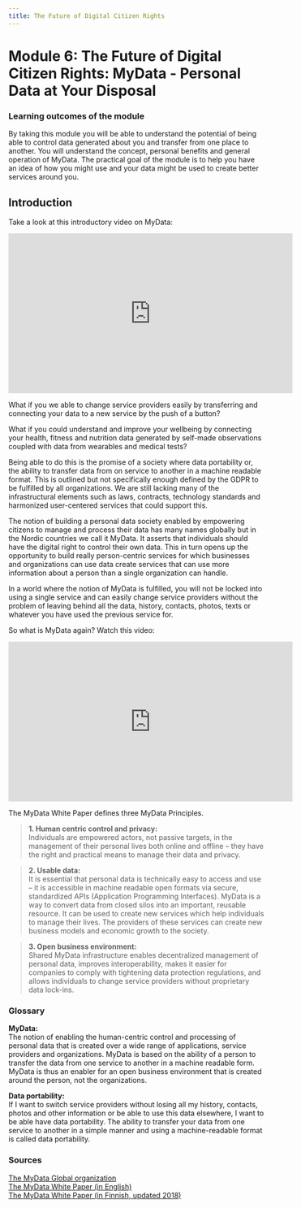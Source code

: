 ```yaml
---
title: The Future of Digital Citizen Rights
--- 
```

# Module 6: The Future of Digital Citizen Rights: MyData - Personal Data at Your Disposal

### Learning outcomes of the module 

By taking this module you will be able to understand the potential of being able to control data generated about you and transfer from one place to another. You will understand the concept, personal benefits and general operation of MyData. The practical goal of the module is to help you have an idea of how you might use and your data might be used to create better services around you. 

## Introduction 

Take a look at this introductory video on MyData: 

<iframe width="560" height="315" src="https://www.youtube.com/embed/qNf-GFjVM2s" frameborder="0" allow="autoplay; encrypted-media" allowfullscreen></iframe>

What if you we able to change service providers easily by transferring and connecting your data to a new service by the push of a button?

What if you could understand and improve your wellbeing by connecting your health, fitness and nutrition data generated by self-made observations coupled with data from wearables and medical tests?  

Being able to do this is the promise of a society where data portability or, the ability to transfer data from on service to another in a machine readable format. This is outlined but not specifically enough defined by the GDPR to be fulfilled by all organizations. We are still lacking many of the infrastructural elements such as laws, contracts, technology standards and harmonized user-centered services that could support this.

The notion of building a personal data society enabled by empowering citizens to manage and process their data has many names globally but in the Nordic countries we call it MyData. It asserts that individuals should have the digital right to control their own data. This in turn opens up the opportunity to build really person-centric services for which businesses and organizations can use data create services that can use more information about a person than a single organization can handle. 

In a world where the notion of MyData is fulfilled, you will not be locked into using a single service and can easily change service providers without the problem of leaving behind all the data, history, contacts, photos, texts or whatever you have used the previous service for. 

So what is MyData again? Watch this video: 

<iframe width="560" height="315" src="https://www.youtube.com/embed/Q9mNkK0vq9E" frameborder="0" allow="autoplay; encrypted-media" allowfullscreen></iframe>  

The MyData White Paper defines three MyData Principles.

> **1. Human centric control and privacy:**   
> Individuals are empowered actors, not passive targets, in the management of their personal lives both online and offline – they have the right and practical means to manage their data and privacy.

> **2. Usable data:**  
> It is essential that personal data is technically easy to access and use – it is accessible in machine readable open formats via secure, standardized APIs (Application Programming Interfaces). MyData is a way to convert data from closed silos into an important, reusable resource. It can be used to create new services which help individuals to manage their lives. The providers of these services can create new business models and economic growth to the society.

> **3. Open business environment:**  
> Shared MyData infrastructure enables decentralized management of personal data, improves interoperability, makes it easier for companies to comply with tightening data protection regulations, and allows individuals to change service providers without proprietary data lock-ins.

### Glossary

**MyData:**  
The notion of enabling the human-centric control and processing of personal data that is created over a wide range of applications, service providers and organizations. MyData is based on the ability of a person to transfer the data from one service to another in a machine readable form. MyData is thus an enabler for an open business environment that is created around the person, not the organizations.  

**Data portability:**   
If I want to switch service providers without losing all my history, contacts, photos and other information or be able to use this data elsewhere, I want to be able have data portability. The ability to transfer your data from one service to another in a simple manner and using a machine-readable format is called data portability.

### Sources 

[The MyData Global organization](https://mydata.org/)  
[The MyData White Paper (in English)](https://julkaisut.valtioneuvosto.fi/handle/10024/78439)  
[The MyData White Paper (in Finnish, updated 2018)](https://julkaisut.valtioneuvosto.fi/handle/10024/160954)

